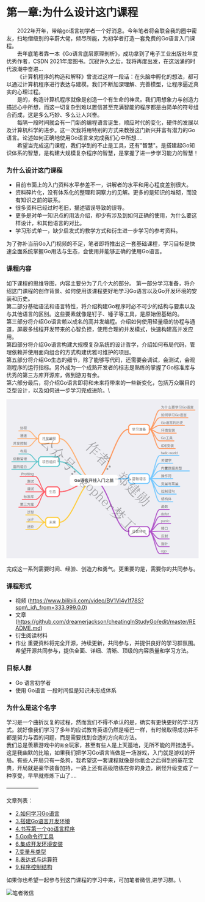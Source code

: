 # 第一章:为什么设计这门课程

&emsp;&emsp;2022年开年，带给go语言初学者一个好消息。今年笔者将会联合我的圈中密友，扫地僧级别的辛蔚大佬，倾尽所能，为初学者打造一套免费的Go语言入门课程。\
&emsp;&emsp;去年底笔者靠一本《Go语言底层原理剖析》，成功拿到了电子工业出版社年度优秀作者，CSDN 2021年度图书。沉寂许久之后，我将再度出发，在这汹涌的时代浪潮中奋进...\
&emsp;&emsp;《计算机程序的构造和解释》曾说过这样一段话：在头脑中孵化的想法，都可以通过计算机程序进行表达与建模。我们不断加深理解、完善模型，让程序逼近真实的心理过程。\
&emsp;&emsp;是的，构造计算机程序就像是创造一个有生命的神灵。我们用想象力与创造力描述心中所想，而这一切复杂到难以置信甚至充满智能的程序都是由简单的符号组合而成，这是多么巧妙、多么让人兴奋。\
&emsp;&emsp;每隔一段时间就会有一门新的编程语言诞生，顺应时代的变化，硬件的发展以及计算机科学的进步。这一次我将用特别的方式来教授这门新兴并富有潜力的Go语言。论述如何正确地使用Go语言来完成我们心中所想....\
&emsp;&emsp;希望当完成这门课程，我们学到的不止是工具，还有"智慧"。是搭建起Go知识体系的智慧，是构建大规模复杂程序的智慧，是掌握了进一步学习能力的智慧！

### 为什么设计这门课程

* 目前市面上的入门资料水平参差不一，讲解者的水平和用心程度差别很大。
* 资料碎片化，没有体系化的整理和洞察力的见解。更多的是知识的堆砌，而没有知识之前的联系。
* 很多资料已经过时老旧，描述错误导致的误导。
* 更多是对单一知识点的用法介绍，却少有涉及到如何正确的使用，为什么要这样设计，和其他语言的对比。
* 学习形式单一，缺少启发式的教学方式和衍生进一步学习的参考资料。

为了弥补当前Go入门视频的不足，笔者即将推出这一套基础课程，学习目标是快速全面系统掌握Go用法与生态，会使用并能够正确的使用Go语言。

### 课程内容

如下课程的思维导图，内容主要分为了几个大的部分。 第一部分学习准备，将介绍这门课程的创作背景、如何使用该课程更好地学习Go语言以及Go开发环境的安装和历史。\
第二部分基础语法和语言特性，将介绍构建Go程序时必不可少的结构与要素以及与其他语言的区别。这些要素就像是钉子、锤子等工具，是原始但基础的。\
第三部分将介绍Go语言赖以成名的高并发编程。介绍如何使用轻量级的协程与通道，屏蔽多线程开发带来的心智负担，使用合理的并发模式，快速构建高并发应用。\
第四部分将介绍Go语言构建大规模复杂系统的设计哲学，介绍如何布局代码，管理依赖并使用面向组合的方式构建优雅可维护的项目。\
第五部分将介绍Go生态的细节，除了能够写代码，还需要会调试，会测试，会观测程序的运行指标。另外成为一个成熟开发者的标志是熟练的掌握了Go标准库与优秀的第三方库开源库，做到游刃有余。\
第六部分最后，将介绍Go语言即将和未来将带来的一些新变化，包括万众瞩目的泛型设计，以及如何进一步学习完成进阶。\


![](<.gitbook/assets/image (1) (1).png>)

完成这一系列需要时间、经验、创造力和勇气。更重要的是，需要你的共同参与。

### 课程形式

* 视频 (https://www.bilibili.com/video/BV1Vi4y1f78S?spm\_id\_from=333.999.0.0)
* 文章 (https://github.com/dreamerjackson/cheatingInStudyGo/edit/master/README.md)
* 衍生阅读材料
* 作业 重要资料将完全开源，持续更新，共同参与，并提供良好的学习群氛围。希望开源共同参与，提供全面、详细、清晰、顶级的内容质量和学习方法。

### 目标人群

* Go 语言初学者
* 使用 Go语言 一段时间但是知识未形成体系

### 为什么是这个名字

学习是一个曲折反复的过程，然而我们不得不承认的是，确实有更快更好的学习方式。就好像我们学习了多年的应试教育英语仍然是哑巴一样，有时候取得成功并不都是努力与否的问题，而是需要找到合适的方向和方法。\
我们总是羡慕游戏中的`氪金`玩家，甚至有些人是上天遁地，无所不能的开挂选手。这是我幽默的比喻，如果我们把学习Go语言当做是一场游戏，入门就是游戏的开局。有些人开局只有一条狗，我希望这一套课程就像是你氪金之后得到的葵花宝典，开局就是豪华装备加持，一路上还有高级陪练在你的身边，刷怪升级变成了一种享受，早早就修炼下山了....

——————

文章列表：

* [2.如何学习Go语言](article/2.howToLearn.md)
* [3.搭建Go语言开发环境](article/3.environment.md)
* [4.书写第一个go语言程序](article/4.%20hello-world.md)
* [5.Go命令行工具](article/5.command-tool.md)
* [6.集成开发环境安装](article/6.ide.md)
* [7.变量与类型](article/7.variables.md)
* [8.表达式与运算符](article/8.expression.md)
* [9.程序控制结构](article/9.control-structures.md)

如果你也希望一起参与到这门课程的学习中来，可加笔者微信,进学习群。\


![笔者微信](https://user-images.githubusercontent.com/42735226/153756008-1c9335b5-c0b0-4456-889f-58a42eaca23f.png)
